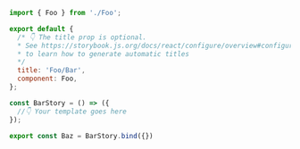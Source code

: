 ```js filename="FooBar.stories.js|jsx|ts|tsx" renderer="common" language="js"
import { Foo } from './Foo';

export default {
  /* 👇 The title prop is optional.
  * See https://storybook.js.org/docs/react/configure/overview#configure-story-loading
  * to learn how to generate automatic titles
  */
  title: 'Foo/Bar',
  component: Foo,
};

const BarStory = () => ({
  //👇 Your template goes here
});

export const Baz = BarStory.bind({})
```

